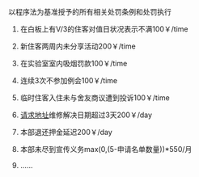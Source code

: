 以程序法为基准授予的所有相关处罚条例和处罚执行



1. 在白板上有V/3的住客对值日状况表示不满100￥/time

2. 新住客两周内未分享活动200￥/time

3. 在实验室室内吸烟罚款100￥/time

4. 连续3次不参加例会100￥/time

5. 临时住客入住未与舍友商议遭到投诉100￥/time

6. [请求地址](https://shimo.im/sheet/ADmsgMIqh3IdhSYX/RIDOC/ )维修解决日期超过3天200￥/day

7. 本部退还押金延迟200￥/day

8. 本部未尽到宣传义务max(0,(5-申请名单数量))*550/月

9. ......
